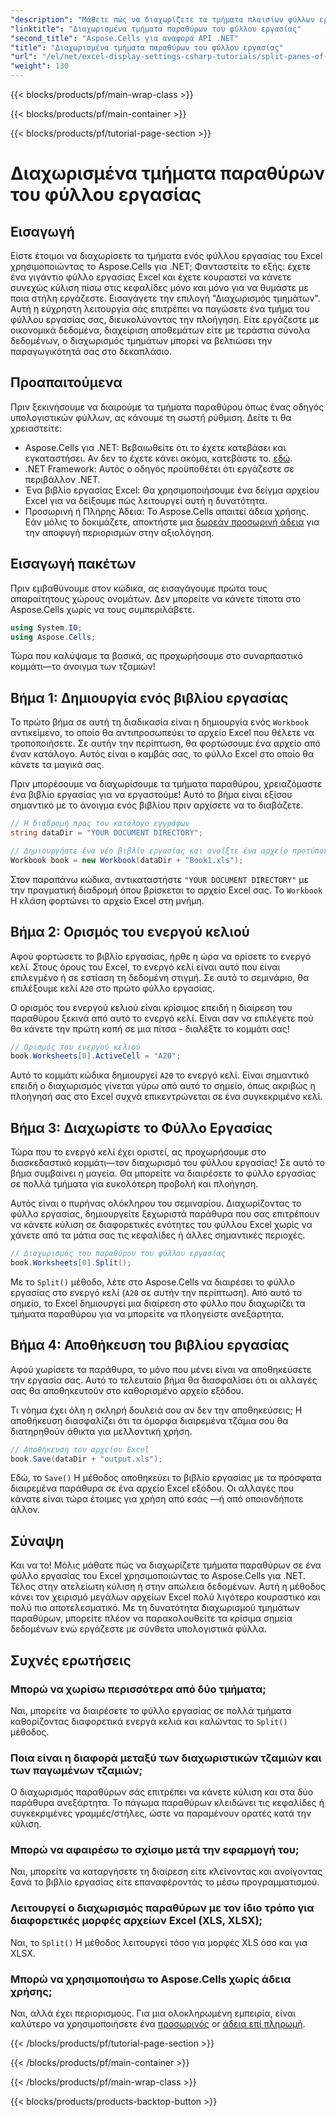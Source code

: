 ```yaml
---
"description": "Μάθετε πώς να διαχωρίζετε τα τμήματα πλαισίων φύλλων εργασίας στο Aspose.Cells για .NET με τον αναλυτικό μας οδηγό. Βελτιώστε την πλοήγηση σε αρχεία Excel με αυτό το εύκολο σεμινάριο."
"linktitle": "Διαχωρισμένα τμήματα παραθύρων του φύλλου εργασίας"
"second_title": "Aspose.Cells για αναφορά API .NET"
"title": "Διαχωρισμένα τμήματα παραθύρων του φύλλου εργασίας"
"url": "/el/net/excel-display-settings-csharp-tutorials/split-panes-of-worksheet/"
"weight": 130
---
```


{{< blocks/products/pf/main-wrap-class >}}

{{< blocks/products/pf/main-container >}}

{{< blocks/products/pf/tutorial-page-section >}}

# Διαχωρισμένα τμήματα παραθύρων του φύλλου εργασίας

## Εισαγωγή

Είστε έτοιμοι να διαχωρίσετε τα τμήματα ενός φύλλου εργασίας του Excel χρησιμοποιώντας το Aspose.Cells για .NET; Φανταστείτε το εξής: έχετε ένα γιγάντιο φύλλο εργασίας Excel και έχετε κουραστεί να κάνετε συνεχώς κύλιση πίσω στις κεφαλίδες μόνο και μόνο για να θυμάστε με ποια στήλη εργάζεστε. Εισαγάγετε την επιλογή "Διαχωρισμός τμημάτων". Αυτή η εύχρηστη λειτουργία σάς επιτρέπει να παγώσετε ένα τμήμα του φύλλου εργασίας σας, διευκολύνοντας την πλοήγηση. Είτε εργάζεστε με οικονομικά δεδομένα, διαχείριση αποθεμάτων είτε με τεράστια σύνολα δεδομένων, ο διαχωρισμός τμημάτων μπορεί να βελτιώσει την παραγωγικότητά σας στο δεκαπλάσιο. 

## Προαπαιτούμενα

Πριν ξεκινήσουμε να διαιρούμε τα τμήματα παραθύρου όπως ένας οδηγός υπολογιστικών φύλλων, ας κάνουμε τη σωστή ρύθμιση. Δείτε τι θα χρειαστείτε:

- Aspose.Cells για .NET: Βεβαιωθείτε ότι το έχετε κατεβάσει και εγκαταστήσει. Αν δεν το έχετε κάνει ακόμα, κατεβάστε το. [εδώ](https://releases.aspose.com/cells/net/).
- .NET Framework: Αυτός ο οδηγός προϋποθέτει ότι εργάζεστε σε περιβάλλον .NET.
- Ένα βιβλίο εργασίας Excel: Θα χρησιμοποιήσουμε ένα δείγμα αρχείου Excel για να δείξουμε πώς λειτουργεί αυτή η δυνατότητα.
- Προσωρινή ή Πλήρης Άδεια: Το Aspose.Cells απαιτεί άδεια χρήσης. Εάν μόλις το δοκιμάζετε, αποκτήστε μια [δωρεάν προσωρινή άδεια](https://purchase.aspose.com/temporary-license/) για την αποφυγή περιορισμών στην αξιολόγηση.

## Εισαγωγή πακέτων

Πριν εμβαθύνουμε στον κώδικα, ας εισαγάγουμε πρώτα τους απαραίτητους χώρους ονομάτων. Δεν μπορείτε να κάνετε τίποτα στο Aspose.Cells χωρίς να τους συμπεριλάβετε.

```csharp
using System.IO;
using Aspose.Cells;
```

Τώρα που καλύψαμε τα βασικά, ας προχωρήσουμε στο συναρπαστικό κομμάτι—το άνοιγμα των τζαμιών!

## Βήμα 1: Δημιουργία ενός βιβλίου εργασίας

Το πρώτο βήμα σε αυτή τη διαδικασία είναι η δημιουργία ενός `Workbook` αντικείμενο, το οποίο θα αντιπροσωπεύει το αρχείο Excel που θέλετε να τροποποιήσετε. Σε αυτήν την περίπτωση, θα φορτώσουμε ένα αρχείο από έναν κατάλογο. Αυτός είναι ο καμβάς σας, το φύλλο Excel στο οποίο θα κάνετε τα μαγικά σας.

Πριν μπορέσουμε να διαχωρίσουμε τα τμήματα παραθύρου, χρειαζόμαστε ένα βιβλίο εργασίας για να εργαστούμε! Αυτό το βήμα είναι εξίσου σημαντικό με το άνοιγμα ενός βιβλίου πριν αρχίσετε να το διαβάζετε.

```csharp
// Η διαδρομή προς τον κατάλογο εγγράφων
string dataDir = "YOUR DOCUMENT DIRECTORY";

// Δημιουργήστε ένα νέο βιβλίο εργασίας και ανοίξτε ένα αρχείο προτύπου
Workbook book = new Workbook(dataDir + "Book1.xls");
```

Στον παραπάνω κώδικα, αντικαταστήστε `"YOUR DOCUMENT DIRECTORY"` με την πραγματική διαδρομή όπου βρίσκεται το αρχείο Excel σας. Το `Workbook` Η κλάση φορτώνει το αρχείο Excel στη μνήμη.

## Βήμα 2: Ορισμός του ενεργού κελιού

Αφού φορτώσετε το βιβλίο εργασίας, ήρθε η ώρα να ορίσετε το ενεργό κελί. Στους όρους του Excel, το ενεργό κελί είναι αυτό που είναι επιλεγμένο ή σε εστίαση τη δεδομένη στιγμή. Σε αυτό το σεμινάριο, θα επιλέξουμε κελί `A20` στο πρώτο φύλλο εργασίας.

Ο ορισμός του ενεργού κελιού είναι κρίσιμος επειδή η διαίρεση του παραθύρου ξεκινά από αυτό το ενεργό κελί. Είναι σαν να επιλέγετε πού θα κάνετε την πρώτη κοπή σε μια πίτσα - διαλέξτε το κομμάτι σας!

```csharp
// Ορισμός του ενεργού κελιού
book.Worksheets[0].ActiveCell = "A20";
```

Αυτό το κομμάτι κώδικα δημιουργεί `A20` το ενεργό κελί. Είναι σημαντικό επειδή ο διαχωρισμός γίνεται γύρω από αυτό το σημείο, όπως ακριβώς η πλοήγησή σας στο Excel συχνά επικεντρώνεται σε ένα συγκεκριμένο κελί.

## Βήμα 3: Διαχωρίστε το Φύλλο Εργασίας

Τώρα που το ενεργό κελί έχει οριστεί, ας προχωρήσουμε στο διασκεδαστικό κομμάτι—τον διαχωρισμό του φύλλου εργασίας! Σε αυτό το βήμα συμβαίνει η μαγεία. Θα μπορείτε να διαιρέσετε το φύλλο εργασίας σε πολλά τμήματα για ευκολότερη προβολή και πλοήγηση.

Αυτός είναι ο πυρήνας ολόκληρου του σεμιναρίου. Διαχωρίζοντας το φύλλο εργασίας, δημιουργείτε ξεχωριστά παράθυρα που σας επιτρέπουν να κάνετε κύλιση σε διαφορετικές ενότητες του φύλλου Excel χωρίς να χάνετε από τα μάτια σας τις κεφαλίδες ή άλλες σημαντικές περιοχές.

```csharp
// Διαχωρισμός του παραθύρου του φύλλου εργασίας
book.Worksheets[0].Split();
```

Με το `Split()` μέθοδο, λέτε στο Aspose.Cells να διαιρέσει το φύλλο εργασίας στο ενεργό κελί (`A20` σε αυτήν την περίπτωση). Από αυτό το σημείο, το Excel δημιουργεί μια διαίρεση στο φύλλο που διαχωρίζει τα τμήματα παραθύρου για να μπορείτε να πλοηγείστε ανεξάρτητα.

## Βήμα 4: Αποθήκευση του βιβλίου εργασίας

Αφού χωρίσετε τα παράθυρα, το μόνο που μένει είναι να αποθηκεύσετε την εργασία σας. Αυτό το τελευταίο βήμα θα διασφαλίσει ότι οι αλλαγές σας θα αποθηκευτούν στο καθορισμένο αρχείο εξόδου.

Τι νόημα έχει όλη η σκληρή δουλειά σου αν δεν την αποθηκεύσεις; Η αποθήκευση διασφαλίζει ότι τα όμορφα διαιρεμένα τζάμια σου θα διατηρηθούν άθικτα για μελλοντική χρήση.

```csharp
// Αποθήκευση του αρχείου Excel
book.Save(dataDir + "output.xls");
```

Εδώ, το `Save()` Η μέθοδος αποθηκεύει το βιβλίο εργασίας με τα πρόσφατα διαιρεμένα παράθυρα σε ένα αρχείο Excel εξόδου. Οι αλλαγές που κάνατε είναι τώρα έτοιμες για χρήση από εσάς —ή από οποιονδήποτε άλλον.

## Σύναψη

Και να το! Μόλις μάθατε πώς να διαχωρίζετε τμήματα παραθύρων σε ένα φύλλο εργασίας του Excel χρησιμοποιώντας το Aspose.Cells για .NET. Τέλος στην ατελείωτη κύλιση ή στην απώλεια δεδομένων. Αυτή η μέθοδος κάνει τον χειρισμό μεγάλων αρχείων Excel πολύ λιγότερο κουραστικό και πολύ πιο αποτελεσματικό. Με τη δυνατότητα διαχωρισμού τμημάτων παραθύρων, μπορείτε πλέον να παρακολουθείτε τα κρίσιμα σημεία δεδομένων ενώ εργάζεστε με σύνθετα υπολογιστικά φύλλα.

## Συχνές ερωτήσεις

### Μπορώ να χωρίσω περισσότερα από δύο τμήματα;  
Ναι, μπορείτε να διαιρέσετε το φύλλο εργασίας σε πολλά τμήματα καθορίζοντας διαφορετικά ενεργά κελιά και καλώντας το `Split()` μέθοδος.

### Ποια είναι η διαφορά μεταξύ των διαχωριστικών τζαμιών και των παγωμένων τζαμιών;  
Ο διαχωρισμός παραθύρων σάς επιτρέπει να κάνετε κύλιση και στα δύο παράθυρα ανεξάρτητα. Το πάγωμα παραθύρων κλειδώνει τις κεφαλίδες ή συγκεκριμένες γραμμές/στήλες, ώστε να παραμένουν ορατές κατά την κύλιση.

### Μπορώ να αφαιρέσω το σχίσιμο μετά την εφαρμογή του;  
Ναι, μπορείτε να καταργήσετε τη διαίρεση είτε κλείνοντας και ανοίγοντας ξανά το βιβλίο εργασίας είτε επαναφέροντάς το μέσω προγραμματισμού.

### Λειτουργεί ο διαχωρισμός παραθύρων με τον ίδιο τρόπο για διαφορετικές μορφές αρχείων Excel (XLS, XLSX);  
Ναι, το `Split()` Η μέθοδος λειτουργεί τόσο για μορφές XLS όσο και για XLSX.

### Μπορώ να χρησιμοποιήσω το Aspose.Cells χωρίς άδεια χρήσης;  
Ναι, αλλά έχει περιορισμούς. Για μια ολοκληρωμένη εμπειρία, είναι καλύτερο να χρησιμοποιήσετε ένα [προσωρινός](https://purchase.aspose.com/tempήary-license/) or [άδεια επί πληρωμή](https://purchase.aspose.com/buy).

{{< /blocks/products/pf/tutorial-page-section >}}

{{< /blocks/products/pf/main-container >}}

{{< /blocks/products/pf/main-wrap-class >}}

{{< blocks/products/products-backtop-button >}}